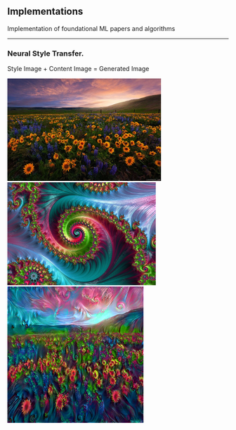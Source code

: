 ## Implementations
Implementation of foundational ML papers and algorithms

---
### Neural Style Transfer.
Style Image + Content Image = Generated Image

<div>
<img src="images/flower.jpg" width="350">
<img src="images/style2.jpg" width="338">
 <img src="images/generatedimage.png" width="310">
</div>
 &nbsp; &nbsp;&nbsp; &nbsp;
 
